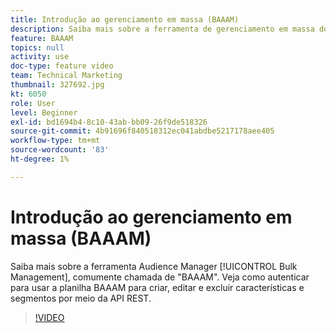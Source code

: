 ```yaml
---
title: Introdução ao gerenciamento em massa (BAAAM)
description: Saiba mais sobre a ferramenta de gerenciamento em massa do Audience Manager, comumente chamada de "BAAAM". Veja como autenticar para usar a planilha BAAAM para criar, editar e excluir características e segmentos por meio da API REST.
feature: BAAAM
topics: null
activity: use
doc-type: feature video
team: Technical Marketing
thumbnail: 327692.jpg
kt: 6050
role: User
level: Beginner
exl-id: bd1694b4-8c10-43ab-bb09-26f9de518326
source-git-commit: 4b91696f840518312ec041abdbe5217178aee405
workflow-type: tm+mt
source-wordcount: '83'
ht-degree: 1%

---
```


# Introdução ao gerenciamento em massa (BAAAM)

Saiba mais sobre a ferramenta Audience Manager [!UICONTROL Bulk Management], comumente chamada de &quot;BAAAM&quot;. Veja como autenticar para usar a planilha BAAAM para criar, editar e excluir características e segmentos por meio da API REST.

>[!VIDEO](https://video.tv.adobe.com/v/327692/?quality=12&learn=on)
